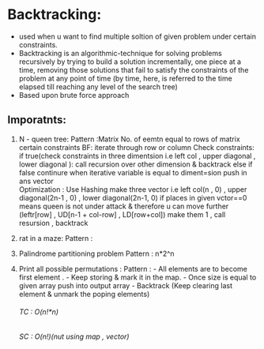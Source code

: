 # Backtracking:
- used when u want to find multiple soltion of given problem under certain constraints.
- Backtracking is an algorithmic-technique for solving problems recursively by trying to build a solution incrementally, one piece at a time, removing those solutions 
           that fail to satisfy the constraints of the problem at any point of time (by time, here, is referred to the time elapsed till reaching any level of the search
           tree)
- Based upon brute force approach
          
          
## Imporatnts:
1) N - queen tree:
    Pattern :Matrix 
             No. of eemtn equal to rows of matrix
             certain constraints
    BF: iterate through row or column 
        Check constraints: if true(check constraints in three dimentsion i.e left col , upper diagonal , lower diagonal ): call recursion over other dimension & backtrack
                           else if false continure
        when iterative variable is equal to diment=sion push in ans vector             
   Optimization : Use Hashing
                  make three vector i.e left col(n , 0) , upper diagonal(2n-1 , 0) , lower diagonal(2n-1, 0)
                  if places in given vctor==0 means queen is not under attack & therefore u can move further (leftr[row] , UD[n-1 + col-row] , LD[row+col]) 
                  make them 1 , call resursion , backtrack
                  
2) rat in a maze:
     Pattern :
3) Palindrome partitioning problem 
     Pattern : n*2^n
4) Print all possible permutations :
     Pattern : - All elements are to become first element .
               - Keep storing & mark it in the map.
               - Once size is equal to given array push into output array
               - Backtrack (Keep clearing last element & unmark the poping elements)
     ###### TC : O(n!*n)
     ###### SC : O(n!)(nut using map , vector)
